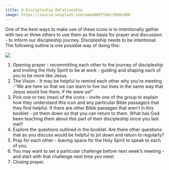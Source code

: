 ```yaml
---
title: A Discipleship Relationship
image: https://source.unsplash.com/omeaHbEFlN4/1600x900
---
```

One of the best ways to make use of these icons is to intentionally gather with two or three others to use them as the basis for prayer and discussion - to inform our discipleship journey. Discipleship needs to be intentional. The following outline is one possible way of doing this:

![](/static/img/Table1.svg)

1. Opening prayer - recommitting each other to the journey of discipleship and inviting the Holy Spirit to be at work - guiding and shaping each of you to be more like Jesus.
2. The Vision - It may be helpful to remind each other why you’re meeting -”We are here so that we can learn to live our lives in the same way that Jesus would live them, if He were us!”
3. Pick one or two (max) of the icons - invite one of the group to explain how they understand this icon and any particular Bible passage/s that they find helpful. If there are other Bible passages that aren’t in this booklet - jot them down so that you can return to them. What has God been teaching them about this part of their discipleship since you last met?
4. Explore the questions outlined in the booklet. Are there other questions that as you discuss would be helpful to jot down and return to regularly?
5. Pray for each other - leaving space for the Holy Spirit to speak to each of you.
6. You may want to set a particular challenge before next week’s meeting - and start with that challenge next time you meet. 
7. Closing prayer.